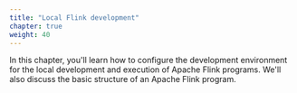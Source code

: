 ```yaml
---
title: "Local Flink development"
chapter: true
weight: 40
---
```


In this chapter, you'll learn how to configure the development environment for the local development and execution of Apache Flink programs. We'll also discuss the basic structure of an Apache Flink program.
